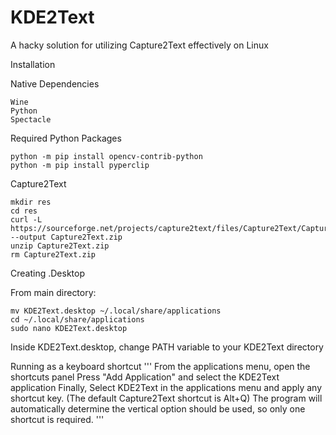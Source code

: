 # KDE2Text
A hacky solution for utilizing Capture2Text effectively on Linux

Installation

Native Dependencies
```
Wine
Python
Spectacle
```

Required Python Packages
```
python -m pip install opencv-contrib-python
python -m pip install pyperclip
```

Capture2Text
```
mkdir res
cd res
curl -L https://sourceforge.net/projects/capture2text/files/Capture2Text/Capture2Text_v4.6.3/Capture2Text_v4.6.3_64bit.zip/download --output Capture2Text.zip
unzip Capture2Text.zip
rm Capture2Text.zip
```
Creating .Desktop

From main directory:
```
mv KDE2Text.desktop ~/.local/share/applications
cd ~/.local/share/applications
sudo nano KDE2Text.desktop
```
Inside KDE2Text.desktop, change PATH variable to your KDE2Text directory

Running as a keyboard shortcut
'''
From the applications menu, open the shortcuts panel
Press "Add Application" and select the KDE2Text application
Finally, Select KDE2Text in the applications menu and apply any shortcut key. (The default Capture2Text shortcut is Alt+Q) 
The program will automatically determine the vertical option should be used, so only one shortcut is required.
'''


